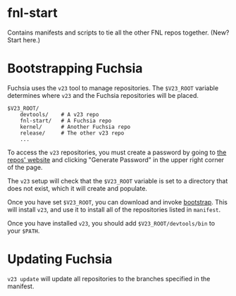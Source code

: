 # fnl-start
Contains manifests and scripts to tie all the other FNL repos together.  (New?
Start here.)

# Bootstrapping Fuchsia
Fuchsia uses the `v23` tool to manage repositories. The `$V23_ROOT` variable
determines where `v23` and the Fuchsia repositories will be placed.

```
$V23_ROOT/
    devtools/    # A v23 repo
    fnl-start/   # A Fuchsia repo
    kernel/      # Another Fuchsia repo
    release/     # The other v23 repo
    ...
```

To access the `v23` repositories, you must create a password by going to
[the repos' website](https://vanadium.googlesource.com) and clicking "Generate
Password" in the upper right corner of the page.

The `v23` setup will check that the `$V23_ROOT` variable is set to a directory
that does not exist, which it will create and populate.

Once you have set `$V23_ROOT`, you can download and invoke
[bootstrap](https://raw.githubusercontent.com/effenel/fnl-start/master/bootstrap).
This will install `v23`, and use it to install all of the repositories listed in
`manifest`.

Once you have installed `v23`, you should add `$V23_ROOT/devtools/bin` to your
`$PATH`.

# Updating Fuchsia

`v23 update` will update all repositories to the branches specified in the
manifest.
